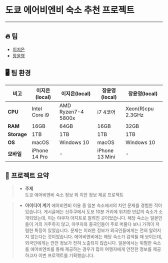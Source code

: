 # 도쿄 에어비엔비 숙소 추천 프로젝트

---

## 🔥 팀 
- [이지은](https://github.com/zinnie1025)
- [장윤영](https://github.com/Jyundev)

## 🖥️ 팀 환경  
**비고** | **이지은(local)** | **이지은(local)** | **장윤영(local)** | **장윤영(local)**
-----|-------|-------|-------|-------|
**CPU** | Intel Core i9 | AMD Ryzen7-4 5800x | i7 4코어 | Xeon(R)cpu 2.3GHz |
**RAM** | 16GB | 64GB | 16GB | 32GB |  
**Storage** | 1TB | 1TB | 1TB | 1TB |
**OS** | macOS | Windows 10 | macOS | Windows 10 |
**모바일** | iPhone 14 Pro | - | iPhone 13 Mini | - |

## 🔑 프로젝트 요약
> - **주제**  
> 도쿄 에어비엔비 숙소 정보 외 치안 정보 제공 프로젝트

> - **아이디어 계기**
> 에어비엔비 이용 중 일본 숙소에서의 치안 문제를 경험한 적이 있습니다. 게시글에는 신주쿠에서 도보 10분 거리에 위치한 반값의 숙소가 소개되었는데, 이는 야쿠자 아지트로 알려진 곳이었습니다. 해당 숙소는 일본인들이 거의 거주하지 않고, 야쿠자와 중국인들이 주로 머물다 보니 가격이 저렴한 특징이 있었습니다.
> 문제는 이러한 정보가 외국인들에게는 전혀 알려지지 않는다는 것이었습니다. 에어비엔비에는 해당 숙소가 검색될 때 보이는데, 외국인에게는 안전 정보가 전혀 노출되지 않습니다. 일본에서는 위험한 숙소를 에어비엔비를 통해 제공하는 경우가 많아 여행자에게 안전한 정보를 제공하고자 이번 프로젝트를 기획했습니다.
